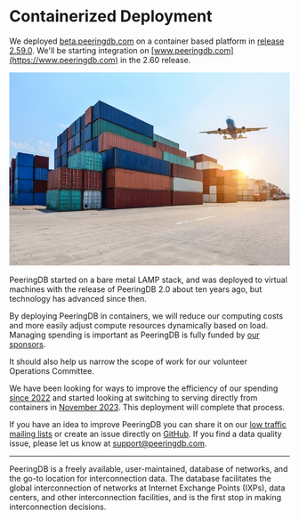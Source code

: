 # Containerized Deployment

We deployed [beta.peeringdb.com](https://beta.peeringdb.com) on a container based platform in [release 2.59.0](/release_notes/#release-2590). We'll be starting integration on [www.peeringdb.com](https://www.peeringdb.com) in the 2.60 release.

![Image by onlyyouqj on Freepik](images/industrial-port-container-yard.jpg)

PeeringDB started on a bare metal LAMP stack, and was deployed to virtual machines with the release of PeeringDB 2.0 about ten years ago, but technology has advanced since then.

By deploying PeeringDB in containers, we will reduce our computing costs and more easily adjust compute resources dynamically based on load. Managing spending is important as PeeringDB is fully funded by [our sponsors](https://www.peeringdb.com/sponsors). 

It should also help us narrow the scope of work for our volunteer Operations Committee.

We have been looking for ways to improve the efficiency of our spending [since 2022](https://github.com/peeringdb/peeringdb/issues/1225) and started looking at switching to serving directly from containers in [November 2023](https://github.com/peeringdb/peeringdb/issues/1466). This deployment will complete that process.

If you have an idea to improve PeeringDB you can share it on our [low traffic mailing lists](https://docs.peeringdb.com/#mailing-lists) or create an issue directly on [GitHub](https://github.com/peeringdb/peeringdb/issues/). If you find a data quality issue, please let us know at [support@peeringdb.com](mailto:support@peeringdb.com).

--- 

PeeringDB is a freely available, user-maintained, database of networks, and the go-to location for interconnection data. The database facilitates the global interconnection of networks at Internet Exchange Points (IXPs), data centers, and other interconnection facilities, and is the first stop in making interconnection decisions.
